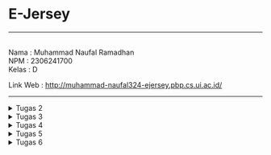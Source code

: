 # E-Jersey
---
<br>
Nama    : Muhammad Naufal Ramadhan <br>
NPM     : 2306241700 <br>
Kelas   : D <br>

Link Web : http://muhammad-naufal324-ejersey.pbp.cs.ui.ac.id/
<br>

---
<details>
<summary>
Tugas 2
</summary>
 
#### 1. Jelaskan bagaimana cara kamu mengimplementasikan checklist di atas secara step-by-step (bukan hanya sekadar mengikuti tutorial).
 1) Langkah Pertama yaitu me-setup. Pertama, membuat repository baru di Github, kemudian Clone ke Local. Setelah inisialisasi github selesai, tambahkan gitignore dan lain-lain, di dalam dir git, saya inisiasi virtual environment untuk project tersebut, kemudian saya menginstall semua dependency yang diperlukan pada virtual environment nya, seperti django.
 2) Pada tahap ini, saya membuat project E-jersey saya dan membuat app dalam project tersebut bernama main, dengan menjalankan `django-admin startproject e_jersey .` untuk membuat project, dan `python manage.py startapp main` untuk membuat aplikasi bernama main.
 3) Setelah ini selesai, saya me_include_ aplikasi dan url main saya pada settings.py dan urls.py di dir project, setelah itu juga menambahkan url pada url di level aplikasi main, sehingga django bisa mehandle pola url yang akan diberikan.
 4) Selanjutnya membuat model dengan bernama Product, inisialisasi dilakukan pada models.py, field yang saya berikan pada Product saya meliputi, nama, harga, description, club, type, dan slug.
 5) Lalu, saya membuat beberapa template HTML yang akan saya tampilkan pada user, template-template saya simpan di directory template didalam directory main.
 6) Selanjutnya saya membuat beberapa fungsi pada views, untuk menghandle beberapa pola url yang diterima, sehingga views dapat menentukan template apa yang akan dipakai dan data apa saja yang perlu difetch agar bisa sampai pada user dalam bentuk yang komplet.
 7) Setelah semua selesai, saya membuat project baru pada website pws. Sehingga git saya memiliki dua remote, yaitu remote origin dan remote pws. Selanjutnya saya push ke dua remote tersebut, sehingga pws dapat me_build_ project saya dan dideploy, sehingga teman-teman saya dapat melihat web saya dari komputernya masing-masing.
 8) Selanjutnya saya membuat README.md pada github saya untuk menjawab beberapa pertanyaan seperti yang saya lakukan pada saat saya mengetik sekarang. 
<br>

#### 2. Buatlah bagan yang berisi request client ke web aplikasi berbasis Django beserta responnya dan jelaskan pada bagan tersebut kaitan antara urls.py, views.py, models.py, dan berkas html. 
<br>

  ![Bagan](images/tugas02/uml.png)
  <br>
  
  1. Pertama, User akan melakukan HTTP request yang kemudian akan di handle oleh View. Untuk menentukan apa yang direquest dan apa yang akan di respon balik, akan ditentukan di dalam urls.py. Berdasarkan pattern url yang direquest, akan menentukan function View apa yang akan dijalankan didalam Views.py.
  2. View me-request data yang diperlukan untuk ditampilkan kepada user, data-data yang diperlukan sudah tercantum didalam function view yang dijalankan, dan akan _Get_ data field yang tersedia didalam models.py.
  3. View akan me-request HTML apa yang dipopulasikan dengan data pada Template, untuk menentukan berkas HTML yang mana akan di-request sudah ditentukan di dalam function View. Lalu setelah dapat berkas HTML yang di-request kemudian akan direspon balik ke User dengan HTML yang sudah dipopulasikan dengan data dalam bentuk HTTP.
<br>

#### 3. Jelaskan fungsi git dalam pengembangan perangkat lunak!
  *  Git mempunyai beberapa peran penting dalam pengembangan perangkat lunak, diantaranya :
    <br>
      1. Version Control
          * Dengan git, semisal kita melakukan pengembangan aplikasi berkala, dengan adanya git yang berperan sebagai version control, kita dapat melihat dan membandingkan perubahan apa saja dibandingkan versi aplikasi yang sebelumnya. Selain itu, jika aplikasi kita terdapat bug atau error semacamnya dan tidak bisa di-fix, kita dapat me-_rollback_ aplikasi kita pada versi sebelumnya.
      2. Platform Kolaborasi
          * Dengan git memungkinkan untuk beberapa developer untuk berkolaborasi untuk mengembangkan sebuah aplikasi. Git me-support _branching_ dan _merging_, sehingga memungkinkan untuk beberapa developer untuk mengerjakan fitur aplikasi masing-masing pada _branch_ yang sudah ditentukan, dan jika sudah selesai dapat di _merge_ ke dalam branch utama.
      3. Backup
          * Dengan menggunakan git, automatis kita me-_upload_ code kita ke-_cloud_, dengan server git yang sudah terdistribusi di berbagai belahan dunia. Sehingga jika kita kehilangan komputer fisik kita, kode kita masih tersimpan di server git.
<br>

#### 4. Menurut Anda, dari semua framework yang ada, mengapa framework Django dijadikan permulaan pembelajaran pengembangan perangkat lunak?
  * Menurut saya, Django sendiri memiliki konsep yang jelas dengan model MVT itu sendiri. Selain itu, bahasa utama yang digunakan juga python, bahasa yang menurut saya lebih _straight-forward_ dan tidak menggunakan begitu banyak simbol-simbol dibandingkan dengan bahasa lain. Ditambah dengan banyaknya dokumentasi yang tersedia, komunitas yang luas, dan sudah banyak _built-in-feature_ yang tersedia.
<br>

#### 5. Mengapa model pada Django disebut sebagai ORM?
  * ORM itu sendiri memiliki arti Object-Related-Mapping, atau sebuah teknik untuk me-_convert_ sebuah object menjadi object pada sistem lain. dan Models pada django dapat disebut sebagai ORM, karena django memiliki peran sebagai _interface_ diantara Object pada Python dengan table pada sql. Pada Django, kita tidak perlu ber-urusan dengan sql, kita bisa langsung add, update, delete database langsung dengan python.

</details>

<details>
<summary>
Tugas 3
</summary>

 #### 1. Jelaskan mengapa kita memerlukan data delivery dalam pengimplementasian sebuah platform?
  * Karena pada platform, sekarang diperlukan sinkronisasi data secara _real-time_, selain itu biasanya pada sebuah platform semuanya terbagi-bagi dalam beberapa komponen. Contohnya ada _client-side_ dan _server-side_, semisal terdapat dua user yang sedang menggunakan platformnya, dan user pertama melakukan POST request dan kemudian user selanjutnya melakukan GET request, disini diperlukan _data delivery_ sehingga user kedua mendapatkan informasi yang terbaru. Data delivery memungkinkan komponen-komponen seperti _client-side_ dan _server-side_ untuk berkomunikasi sehingga data pada keduanya dapat sinkron secara _real-time_.
<br>

 #### 2. Menurutmu, mana yang lebih baik antara XML dan JSON? Mengapa JSON lebih populer dibandingkan XML?
  * Menurut saya sendiri, saya lebih memilih JSON. Untuk alasan mengapa JSON lebih populer dibandingkan XML karena dari sintaksnya sendiri JSON lebih mudah dan tidak se-verbose XML, lalu JSON juga merupakan native JavaScript dan JavaScript sendiri sekarang sedang sangat populer dengan framework-frameworknya, ditambah juga dengan kemudahan proses _parsing_ dari JSON itu sendiri dibandingkan dengan XML.
<br>

 #### 3. Jelaskan fungsi dari method is_valid() pada form Django dan mengapa kita membutuhkan method tersebut?
 * Fungsi dari `is_valid()` adalah untuk me-validasi data-data pada form yang akan di proses, semisal tiap fields pada form tidak boleh blank, maka `is_valid()` akan cek tiap field apakah tidak blank, jika blank maka akan return false, dan dapat dihandle lebih lanjut.
<br>

 #### 4. Mengapa kita membutuhkan csrf_token saat membuat form di Django? Apa yang dapat terjadi jika kita tidak menambahkan csrf_token pada form Django? Bagaimana hal tersebut dapat dimanfaatkan oleh penyerang?
 * csrf_token digunakan untuk mengecek bahwa request yang datang benar dari user yang sebenarnya dan tidak di-_intercept_ atau di-_impersonate_ oleh _unauthorized user_. Jika kita tidak mengeimplementasikan csrf_token bisa saja penyerang mengirim request yang dapat mengancam data-data vital, seperti menghapus data vital atau meminta data-data _confidential_.
<br>

 #### 5. Jelaskan bagaimana cara kamu mengimplementasikan checklist di atas secara step-by-step (bukan hanya sekadar mengikuti tutorial).
  1) Membuat input form dengan membuat `forms.py` pada project main. dan membuat class sendiri untuk produk yang mengimplementasikan dari class bernama `ModelForm`. Kemudian untuk menerima input dari user dan menambahkan objek dari model, saya membuat template lain hanya untuk menerima input dalam bentuk table, kemudian jika user me-request POST, maka data yang di-input akan divalidasi dan akan di-simpan ke dalam database menggunakan `form.save()`.
  2) Untuk membuat 4 fungsi views untuk melihat object-object dalam bentuk XML dan JSON, perlu membuat views function nya itu sendiri, saya sendiri memberi namanya `show_xml`, `show_json`, `show_xml_by_id`, dan `show_json_by_id`. Yang akan mereturn object dari database ke dalam bentuk XML atau JSON menggunakan `serializers` dan direspon balik ke user dalam bentuk HTTP menggunakan `HttpResponse`. Untuk kasus view function untuk melihat product berdasarkan id, terdapat parameter tambahan yaitu `id`. Contoh :<br>
  
     ```
     HttpResponse(serializers.serialize("xml", data), content_type="application/xml")
     ```
  3) Setelah itu, saya juga harus membuat url nya masing-masing view function pada `urls.py`, agar dapat di-request oleh user. Untuk kasus pada urls yang dinamis, seperti ketika me-request url dengan id product, diimplementasikan dengan cara menggunakan `<str:id>` pada pola url, disini menyatakan bahwa akan ada terdapat parameter tambahan yang berupa string bernama id yang kemudian akan di proses pada views function. Contoh :<br>

     ```
        path('xml/<str:id>', views.show_xml_by_id, name='show_xml_by_id_url'),
     ```

### Screenshot pada Postman
# XML
 ![XML](images/tugas03/xml.png)
 # JSON
 ![JSON](images/tugas03/json.png)
 # XML_ID
 ![XML_ID](images/tugas03/xml_id.png)
 # JSON_ID
 ![JSON_ID](images/tugas03/json_id.png)

 </details>

 <details>
 <summary>
  Tugas 4
 </summary>
  
 #### 1. Apa perbedaan antara HttpResponseRedirect() dan redirect()
  * `HttpResponseRedirect()` berfungsi untuk me-redireksi browser ke URL lain, sama dengan `redirect()`, perbedaanya terletak pada parameter URL yang di-pass, untuk `HttpResponseRedirect()` URL yang di-pass harus dalam bentuk tradisional URL sedangkan pada `redirect()` kita dapat pass nama URL nya saja yang telah didefinisikan pada `urls.py`. Sebagai contoh : <br>
  
    ```
    return HttpResponseRedirect('/main/home/')
    ```
    ```
    return redirect('main:home')
    ```
 * Sebagai tambahan, `redirect()` adalah shortcut yang disediakan oleh django yang terdiri dari `HttpResponseRedirect()` + `reverse()`. Sehingga lebih singkat dan mudah untuk di baca.
   <br>
   
 #### 2. Jelaskan cara kerja penghubungan model Product dengan User!
  * Pada kasus yang telah saya buat, saya menghubungkan Product dengan User pada models.py untuk model produk saya, dengan relasi `ForeignKey`, atay relasi _many to one_. dengan syntax sebagai berikut. <br>
  
    ```
    user = models.ForeignKey(User, on_delete=models.CASCADE)
    ```
  * Dengan penggunaan `ForeignKey` disini, kita bilang bahwa Produk hanya bisa dimiliki oleh satu User saja, tetapi User dapat memiliki banyak Produk. Parameter `on_delete=models.CASCADE` disini berfungsi untuk mengonfigurasi tindakan jika User dihapus, maka semua produk yang di-map ke user tersebut akan ikut terhapus juga.
    <br>
    
 #### 3. Apa perbedaan antara authentication dan authorization, apakah yang dilakukan saat pengguna login? Jelaskan bagaimana Django mengimplementasikan kedua konsep tersebut.
 * Authentication adalah proses untuk otentikasi User, atau untuk verifikasi apakah user yang login memang benar adalah dia, kita dapat Authenticate user dengan cek ID dan Password yang diberikan match dengan yang ada di database.
 * Authorization adalah proses untuk menentukan akses level dari user tersebut, dengan contoh apakah user yang login memiliki akses izin untuk mengakses sebuah resource tertentu.
 * terdapat implementasi kedua konsep tersebut dalam django. Untuk Authentication digunakan ketika terdapat user yang ingin login ke dalam suatu website, yaitu pada form `AuthenticationForm` fungsi `login()`, `AuthenticationForm` adalah form bawaan django yang dibuat untuk memudahkan proses login pada projek django. dengan contoh: <br>
 
   ```
   form = AuthenticationForm(data=request.POST) # Inisiasi form untuk login
        if form.is_valid(): # Cek apakah form yang disubmit valid (apakah user berhasil ter-otentikasi)
            user = form.get_user() # Fetch user pada form yang disubmit
            login(request, user) # Log user pada website dengan memberi session.
   ```
* untuk implementasi Authorization pada django, terdapat decorator `@permission_required` atau attribute `has_perm()`. Contoh: <br>

     ```
     @permission_required("foo.add_choice")
     add: user.has_perm('foo.add_bar')
     change: user.has_perm('foo.change_bar')
     delete: user.has_perm('foo.delete_bar')
     view: user.has_perm('foo.view_bar')
     ```
     <br>
     
 #### 4. Bagaimana Django mengingat pengguna yang telah login? Jelaskan kegunaan lain dari cookies dan apakah semua cookies aman digunakan?
 * Django mengingat pengguna yang telah login menggunakan session. Saat pengguna login berhasil:
    * Django membuat session ID yang unik untuk pengguna tersebut.
    * Session ID ini disimpan di cookies pada browser pengguna.
    * Setiap kali pengguna mengunjungi halaman baru, Django memeriksa session ID yang tersimpan di cookies dan mencocokkannya dengan session di server.
    * Jika session ID valid, Django menganggap pengguna masih dalam status login.

 * Fungsi lain dari Cookies bisa digunakan untuk menyimpan preferensi tertentu pada website, atau contoh langsungnya ketika kita menyimpan keranjang pada e-commerce tanpa perlu login, walaupun kita pindah laman, browser tetap tahu keranjang yang kita simpan. dengan menggunakan session id yang tersimpan pada cookies di browser.
 * Tidak semua cookies aman digunakan, semisal kita menggunakan protokol HTTP dari pada HTTPS. Sehingga cookie yang tersimpan tidak ter-enkripsi, yang memungkinkan seseorang untuk melihat data-data yang tersimpan pada cookie tersebut.
 
 #### 5. Jelaskan bagaimana cara kamu mengimplementasikan checklist di atas secara step-by-step (bukan hanya sekadar mengikuti tutorial).
 ##### 1. Mengimplementasikan fungsi registrasi, login, dan logout untuk memungkinkan pengguna untuk mengakses aplikasi sebelumnya dengan lancar.
   Membuat view function untuk registrasi, login, dan logout pada views.py
   * Register <br>
   
   Pada `views.py` <br>
   

     def register(request):
       form = UserCreationForm() # Inisiasi Form registrasi

       if request.method == "POST": # Jika user memberikan post request, atau saat menekan tombol submit
         form = UserCreationForm(request.POST)
         if form.is_valid(): # Cek apakah form yang disubmit valid
             form.save() # Jika valid, user akan disimpan pada database.
             messages.success(request, 'Your account has been successfully created!')
             return redirect('main:login') # Di redireksi pada laman login
       context = {'form':form} # Jika berupa get request, maka akan diberikan form registrasi kosong
       return render(request, 'register.html', context) # Return html yang sudah jadi

   Menambahkan url untuk registrasi Pada `urls.py` <br>
      
    

      path('register/', views.register, name='register'),

   Menambahkan `register.html` untuk registrasi Pada folder template
    
   * Login <br>
   
   Pada `views.py` <br>
   

     def login_user(request):
       if request.method == 'POST': # Jika request yang diberikan ke server adalah post (ketika menekan tombol login)
         form = AuthenticationForm(data=request.POST) # akan dibuatkan form untuk otentikasi user
         if form.is_valid(): # Jika otentikasi berhasil
             user = form.get_user() # Fetch user dari form
             login(request, user) # me log user dan di set telah ter logged in
             response = HttpResponseRedirect(reverse("main:main_view_url")) # memberikan reponse yang akan redireksi user ke laman utama
             response.set_cookie('last_login', str(datetime.datetime.now())) # set last_login cookie
             return response
       else: # Jika get request
         form = AuthenticationForm(request) # Akan memberikan form kosong
     context = {'form': form}
     return render(request, 'login.html', context)

   Menambahkan url untuk registrasi Pada `urls.py` <br>
      
    

      path('login/', views.login_user, name='login'),

   Menambahkan `login.html` untuk registrasi Pada folder template

   * Logout <br>
   
   Pada `views.py` <br>
   

     def logout_user(request):
       logout(request) # Akan log out user yang terdapat pada request
       response = HttpResponseRedirect(reverse('main:login')) # akan di redirect ke laman login
       response.delete_cookie('last_login') # menghapus last login cookie
       return response

  
   Menambahkan url untuk registrasi Pada `urls.py`
   
      path('logout/', views.logout_user, name='logout'),
      
  ##### 2. Menghubungkan model Product dengan User.
   * Pada `models.py` ditambahkan field baru untuk user. Seperti berikut. <br>
   
     ```
     user = models.ForeignKey(User, on_delete=models.CASCADE)
     ```
   * Kemudian jalakankan <br>
   
     ```
     python manage.py makemigrations 
     ```
   * Akan diberikan warning untuk set field kosong pada produk yang telah dibuat sebelumnya, kita dapat set default pada models nya lansung dengan contoh menjadi nullable, tetapi karena pada tahap ini sudah terdapat user yang terdaftar pada database dengan userid=1, maka saya akan set produk yang telah terdaftar sebelumnya ke user dengan id = 1.
   * Kemudian jalakan <br>
   
     ```
     python manage.py migrate
     ```
     Maka Produk pada database telah memiliki field User.
  
  ##### 3. Membuat dua akun pengguna dengan masing-masing tiga dummy data menggunakan model yang telah dibuat pada aplikasi sebelumnya untuk setiap akun di lokal.
  * Karena sudah tidak ada masalah pada database, saya menambahkan user dengan fungsi registrasi yang telah dibuat sebelumnya, dan menambahkan produk nya juga menggunakan fungsi yang telah dibuat sebelumnya pada tugas 2.

  #### 4. Menampilkan detail informasi pengguna yang sedang logged in seperti username dan menerapkan cookies seperti last login pada halaman utama aplikasi.
   * Untuk set cookie ketika login, saya menambahkan ini pada fungsi `login_user()` di `views.py`. <br>
   
     ```
     response.set_cookie('last_login', str(datetime.datetime.now()))
     ```
   * kemudian pada fungsi `main_view` pada `views.py`, saya menambahkan decorator `@login_required` yang mewajibkan user untuk ter-logged in sebelum bisa akses ke laman utama. Dan mengubah key `name` dan menambahkan key `last_login` pada context, seperti berikut. <br>
   
     ```
     "nama" : request.user.username
     "last_login": request.user.last_login,
     ```
   * Sehingga nama yang akan disisipkan pada html adalah nama yang user yang terlogged, dan mengambil last_login pada user yang terlogged in, saya menghindari mengambil dari COOKIES karena terdapat kejadian dimana cookies last_login telah terhapus tetapi user nya tidak ter-logged out. Karena User tidak ter-logged out maka user dapat memasuki laman main, karena pada context pada view main perlu cookies last_login dan cookies yang dibicarakan disini sudah terhapus, maka membuat key error pada laman tersebut, dan untuk logout usernya dan login ulang untuk set cookies nya lagi.  
   * Dan yang terakhir menambahkan kode berikut pada `main.html`. Untuk menampilkan terakhir kali login. <br>
   
     ```
     Sesi terakhir login: {{ last_login }}
     ```
 </details>

 <details>
 <summary>
  Tugas 5
 </summary>
  
 ##### 1. Jika terdapat beberapa CSS selector untuk suatu elemen HTML, jelaskan urutan prioritas pengambilan CSS selector tersebut!
  * Urutan prioritas CSS selector adalah pertama, css yang ada langsung didalam Tag nya (Inline), yang kedua adalah CSS yang menggunakan ID selector, yang ketiga adalah CSS yang menggunakan class, attribute, dan pseudo-class selector, yang keempat adalah CSS yang menggunakan selector element dan pseudo-element.
 ##### 2. Mengapa responsive design menjadi konsep yang penting dalam pengembangan aplikasi web? Berikan contoh aplikasi yang sudah dan belum menerapkan responsive design!
 * Karena sekarang, penggunaan aplikasi web tidak terbatas hanya pada desktop, tetapi juga pada smartphone, begitu juga dengan ukuran-ukuran display pada monitor yang begitu beragam, maka diperlukan responsive design agar seluruh pengguna dengan ukuran variasi display yang berbeda-beda bisa mendapatkan experience yang terbaik.
 * Contoh web yang sudah menerapkan responsive design : Scele
 * Contoh web yang belum menerapkan responsive design : SiakNG
 
 ##### 3. Jelaskan perbedaan antara margin, border, dan padding, serta cara untuk mengimplementasikan ketiga hal tersebut!
 * Margin, border, dan padding adalah bagian dari model kotak (box model) dalam CSS yang digunakan untuk mengatur ruang di sekitar elemen HTML.
   * Margin adalah bagian terluar, yang biasanya digunakan untuk menerapkan space antar element html
     > pada tailwind `m-1` untuk set margin : 1px;
   * Border adalah yang ditengah (antara padding dan margin), biasanya digunakan untuk menerapkan warna border pada suatu element
     > pada tailwind `border-2` untuk set border-width: 2px;
   * Padding adalah yang terdalam, digunakan untuk menerapkan space antara content container dengan border container.
     > pada tailwind `p-2` untuk set padding: 2px;
 ##### 4. Jelaskan konsep flex box dan grid layout beserta kegunaannya!
  * Flexbox adalah metode tata letak satu dimensi (satu arah) yang digunakan untuk mendistribusikan ruang antara item di dalam container, baik secara horizontal (row) maupun vertikal (column). Kelebihan dan Kegunaan dari flex box adalah kemampuannya yang bisa membuat child elementnya grow dan shrink sesukanya, sehingga sangat responsive
jika kita me-resize ukuran display kita, element-elementnya akan mengikuti.
  * Grid Layout adalah sistem tata letak dua dimensi yang memungkinkan pengaturan elemen dalam bentuk baris dan kolom. Kelebihannya kita bisa me-setting dengan fixed jumlah kolom dan row yang diinginkan walaupun content yang diberikan berantakan, walaupun tidak se-fleksibel flex box, grid tetap bisa mengikuti ukuran display dengan tools yang ada, contoh pada tailwind terdapat `sm:`, `lg:`, dan lain-lain.
 #### 5. Jelaskan bagaimana cara kamu mengimplementasikan checklist di atas secara step-by-step
 ##### 1) Kustomisasi halaman login, register, dan tambah product semenarik mungkin.
   * Saya menambahkan Style-style baru menggunakan tailwind pada element-elemtn di page tersebut. Memberikan warna-warna pada elementnya dan juga mengatur posisi-posisi element sedemikian rupa sehingga rapih dan bagus untuk dilihat.
 ##### 2) Kustomisasi halaman daftar product menjadi lebih menarik dan responsive.
   * Pada halaman main sama seperti page login, register, dan daftar product saya style dengan tailwind. Untuk responsive, saya gunakan beberapa syntax pada tailwind seperti `sm:grid-cols-2 lg:grid-cols-3 xl:grid-cols-4 2xl:grid-cols-5` agar bisa responsive di ukuran display yang bervariasi.
 ##### 3) Jika pada aplikasi belum ada product yang tersimpan, halaman daftar product akan menampilkan gambar dan pesan bahwa belum ada product yang terdaftar.
   * kemudian jika user belom mendaftarkan produk akan menampilkan gambar yang menandakan produk masih kosong dengan tag if else berikut ` {% if not products %} `, jika belum ada akan menampilkan image `no-product.png`.
<br>
     
     ```
      {% if not products %}
      <div class="flex flex-col items-center justify-center min-h-[24rem] p-6">
          <img src="{% static 'images/no-product.png' %}" alt="No Product" class="w-32 h-32 mb-4"/>
          <p class="text-center text-gray-600 mt-4">No Product Registered.</p>
      </div>
     ```

 ##### 4) Jika sudah ada product yang tersimpan, halaman daftar product akan menampilkan detail setiap product dengan menggunakan card (tidak boleh sama persis dengan desain pada Tutorial!).
 * jika sudah ada produk maka secara dinamis akan menampilkan produknya yang di wrap dalam sebuah `Card Product` pada `card_product.html` seperti berikut.
 <br>
 
   ```
    {% else %}
    <div class="grid grid-cols-1 sm:grid-cols-2 lg:grid-cols-3 xl:grid-cols-4 2xl:grid-cols-5 gap-6 w-full">
        {% for product in products %}
            <div class="flex">
                {% include 'card_product.html' with product=product %}
            </div>
        {% endfor %}
    </div>
    {% endif %}
   ```
 ##### 5) Untuk setiap card product, buatlah dua buah button untuk mengedit dan menghapus product pada card tersebut!
  * dialam `card_product.html` saya tambahkan ini agar tiap produk yang ter-assign pada cardnya dapat di edit dan dihapus secara responsive.
<br>

   ```
    <a href="{% url 'main:edit_product_url' product.pk %}">Edit Product</a>
    <a href="{% url 'main:delete_product_url' product.pk %}">Delete Product</a>
   ```
    
 ##### 6) Buatlah navigation bar (navbar) untuk fitur-fitur pada aplikasi yang responsive terhadap perbedaan ukuran device, khususnya mobile dan desktop.
 * Disini saya membuat navbar nya di wrap pada html terpisah bernama `navbar.html`. dan di include pada page yang saya inginkan dengan menggunakan `{% include 'navbar.html' %}`. Agar `navbar.html` bisa secara responsive mengikut ukuran display, saya pisahkan pada seperti berikut,
   ```
   <UNTUK DESKTOP>
   <div class="max-w-7xl mx-auto px-4 sm:px-6 lg:px-8">
    ...
   <UNTUK MOBILE>
   <div class="mobile-menu hidden md:hidden  px-4 w-full md:max-w-full">
   ```
   
 </details>
 <details>
 <summary> 
  Tugas 6
 </summary>
  
##### Pertanyaan 1. Jelaskan manfaat dari penggunaan JavaScript dalam pengembangan aplikasi web:**

JavaScript memungkinkan interaktivitas dan responsivitas halaman web tanpa perlu melakukan reload. Dengan JavaScript, kita dapat melakukan manipulasi DOM, menjalankan AJAX requests untuk komunikasi asinkronus, dan memberikan pengalaman pengguna yang dinamis.


##### 2. Jelaskan fungsi dari penggunaan await ketika kita menggunakan `fetch()`! Apa yang akan terjadi jika kita tidak menggunakan `await`:**

`await` digunakan untuk menunggu hasil dari `fetch()` yang mengembalikan Promise. Dengan `await`, JavaScript akan menjeda eksekusi kode hingga data dari server diterima. Jika kita tidak menggunakan `await`, JavaScript akan melanjutkan eksekusi kode sebelum data selesai diambil, sehingga dapat menyebabkan error karena data belum siap.


##### 3. Mengapa kita perlu menggunakan decorator `csrf_exempt` pada view yang akan digunakan untuk AJAX POST:**

`csrf_exempt` digunakan untuk mengecualikan mekanisme CSRF protection pada sebuah view yang menerima POST request dari AJAX. AJAX request biasanya tidak menyertakan CSRF token secara otomatis, sehingga jika tidak di-exempt, permintaan `POST` akan ditolak oleh Django sebagai tindakan keamanan.


##### 4. Pada tutorial PBP minggu ini, pembersihan data input pengguna dilakukan di belakang (backend) juga. Mengapa hal tersebut tidak dilakukan di frontend saja:**

Frontend validation bisa dimanipulasi oleh pengguna yang berniat jahat, sehingga kita tetap membutuhkan backend validation untuk memastikan data yang diterima server adalah bersih dan aman. Ini membantu mencegah celah keamanan seperti XSS (Cross-Site Scripting) atau manipulasi data lainnya yang mungkin tidak bisa dihindari dengan pembersihan frontend saja. 

#### Jelaskan bagaimana cara kamu mengimplementasikan checklist di atas secara step-by-step (bukan hanya sekadar mengikuti tutorial)
##### 1. AJAX GET
  Ubahlah kode cards data mood agar dapat mendukung AJAX GET.
  Lakukan pengambilan data mood menggunakan AJAX GET. Pastikan bahwa data yang diambil hanyalah data milik pengguna yang logged-in
  * Sekarang data produk tidak terpisah, tetapi terdapat di dalam tag scriptnya yang dapat mengubah DOM secara dinamis seperti berikut.
    ```
     const productEntries = await getProduct();
     if (productEntries.length === 0) {
      ...
     } else {
      ...
     }
    ```
    dimana getProduct() adalah sebagai berikut.
    ```
       async function getProduct(){
        return fetch("{% url 'main:show_json_url' %}").then((res) => res.json())
       }
    ```
    Kemudian saya mengubah view show_json menjadi berikut.
    ```
    def show_json(request):
     data = Product.objects.filter(user=request.user)
     return HttpResponse(serializers.serialize("json", data), content_type="application/json")
    ```
    Sehingga produk-produk yang muncul sudah terfilter sesuai dengan user yang terlogged
 ##### AJAX POST
 Buatlah sebuah tombol yang membuka sebuah modal dengan form untuk menambahkan mood.
 ```
          <button data-modal-target="crudModal" data-modal-toggle="crudModal" class="btn bg-neutral-800 hover:bg-neutral-950 text-white font-bold py-2 px-4 rounded-lg transition duration-300 ease-in-out transform hover:-translate-y-1 hover:scale-105" onclick="showModal();">
          Add New Product by AJAX
        </button>
 ```
 berikut adalah function dari `showModal()`
 ```
    function showModal() {
      const modal = document.getElementById('crudModal');
      const modalContent = document.getElementById('crudModalContent');

      modal.classList.remove('hidden'); 
      setTimeout(() => {
        modalContent.classList.remove('opacity-0', 'scale-95');
        modalContent.classList.add('opacity-100', 'scale-100');
      }, 50); 
  }
 ```
 Buatlah fungsi view baru untuk menambahkan mood baru ke dalam basis data.
 ```
  def add_product_ajax(request):
    name = strip_tags(request.POST.get("name"))
    price = strip_tags(request.POST.get("price"))
    description = strip_tags(request.POST.get("description"))
    user = request.user

    new_product = Product(
        name=name, price=price,
        description=description,
        user=user
    )
    new_product.save()

    return HttpResponse(b"CREATED", status=201)
 ```
 Buatlah path /create-ajax/ yang mengarah ke fungsi view yang baru kamu buat.
 ```
 path('create-product-ajax', views.add_product_ajax, name='add_product_ajax'),
 ```
 Hubungkan form yang telah kamu buat di dalam modal kamu ke path /create-ajax/.
 ```
 function addProduct() {
    fetch("{% url 'main:add_product_ajax' %}", {
      method: "POST",
      body: new FormData(document.querySelector('#productForm')),
    })
    .then(response => refreshProductEntries())

    document.getElementById("productForm").reset(); 
    document.querySelector("[data-modal-toggle='crudModal']").click();
    hideModal();

    return false;
  }
 ```
 Lakukan refresh pada halaman utama secara asinkronus untuk menampilkan daftar mood terbaru tanpa reload halaman utama secara keseluruhan.
 ```
   function addProduct() {
    fetch("{% url 'main:add_product_ajax' %}", {
      method: "POST",
      body: new FormData(document.querySelector('#productForm')),
    })
    .then(response => refreshProductEntries())

    document.getElementById("productForm").reset(); 
    document.querySelector("[data-modal-toggle='crudModal']").click();
    hideModal();

    return false;
  }
 ```
Jika add product akan menjalankan function `refreshProductEntries()`. Dengan isinya sebagai berikut.
```
  async function refreshProductEntries() {
    document.getElementById("product_cards").innerHTML = "";
    document.getElementById("product_cards").className = "";
    const productEntries = await getProduct();
    let htmlString = "";
    let classNameString = "";

    if (productEntries.length === 0) {
        classNameString = "flex flex-col items-center justify-center min-h-[24rem] p-6";
        htmlString = `
            <div class="flex flex-col items-center justify-center min-h-[24rem] p-6">
                <img src="{% static 'image/no-product.png' %}" alt="no-product" class="w-32 h-32 mb-4"/>
                <p class="text-center text-gray-600 mt-4">No Product Registered.</p>
            </div>
        `;
    }
    else {
     ...
    }
    document.getElementById("product_cards").className = classNameString;
    document.getElementById("product_cards").innerHTML = htmlString;
```
Refresh product entries akan secara dinamis mengedit DOM dari html client, dengan mengubah nilai dari `htmlString` dan `classNameString`, yang kemudian akan di set kembali pada html client, sehingga html client bisa berubah dengan natif JS tanpa perlu campur tangan dari server side.
</details>